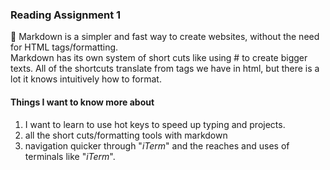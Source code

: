 ### Reading Assignment 1 
🥇 
Markdown is a simpler and fast way to create websites, without the need for HTML tags/formatting.  
Markdown has its own system of short cuts like using # to create bigger texts. All of the shortcuts translate from tags we have in html, but there is a lot it knows intuitively how to format. 

#### Things I want to know more about

1. I want to learn to use hot keys to speed up typing and projects. 
2. all the short cuts/formatting tools with markdown 
3. navigation quicker through "*iTerm*" and the reaches and uses of terminals like "*iTerm*".
